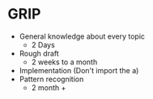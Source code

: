 # **GRIP**

* General knowledge about every topic
  * 2 Days
* Rough draft
  * 2 weeks to a month
* Implementation (Don't import the a)
* Pattern recognition
  * 2 month + 
